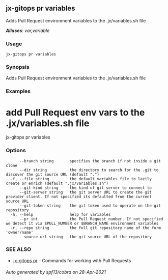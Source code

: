 ## jx-gitops pr variables

Adds Pull Request environment variables to the .jx/variables.sh file

***Aliases**: var,variable*

### Usage

```
jx-gitops pr variables
```

### Synopsis

Adds Pull Request environment variables to the .jx/variables.sh file

### Examples

  # add Pull Request env vars to the .jx/variables.sh file
  jx-gitops pr variables

### Options

```
      --branch string       specifies the branch if not inside a git clone
      --dir string          the directory to search for the .git to discover the git source URL (default ".")
  -f, --file string         the default variables file to lazily create or enrich (default ".jx/variables.sh")
      --git-kind string     the kind of git server to connect to
      --git-server string   the git server URL to create the git provider client. If not specified its defaulted from the current source URL
      --git-token string    the git token used to operate on the git repository
  -h, --help                help for variables
      --pr int              the Pull Request number. If not specified we detect it via $PULL_NUMBER or $BRANCH_NAME environment variables
  -r, --repo string         the full git repository name of the form 'owner/name'
      --source-url string   the git source URL of the repository
```

### SEE ALSO

* [jx-gitops pr](jx-gitops_pr.md)	 - Commands for working with Pull Requests

###### Auto generated by spf13/cobra on 28-Apr-2021
